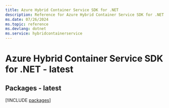 ```yaml
---
title: Azure Hybrid Container Service SDK for .NET
description: Reference for Azure Hybrid Container Service SDK for .NET
ms.date: 07/26/2024
ms.topic: reference
ms.devlang: dotnet
ms.service: hybridcontainerservice
---
```

# Azure Hybrid Container Service SDK for .NET - latest
## Packages - latest
[!INCLUDE [packages](hybrid-container-service-index.md)]